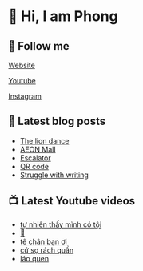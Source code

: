 # 👋 Hi, I am Phong

## 🔗 Follow me

[Website](https://phongever.xyz "Website")

[Youtube](https://www.youtube.com/@phongever "Youtube")

[Instagram](https://www.instagram.com/phongever "Instagram")

## 📝 Latest blog posts

<!-- BLOG-POST-LIST:START -->
- [The lion dance](https://phongever.xyz/blog/the-lion-dance/)
- [AEON Mall](https://phongever.xyz/blog/aeon-mall-1/)
- [Escalator](https://phongever.xyz/blog/escalator/)
- [QR code](https://phongever.xyz/blog/qr-code/)
- [Struggle with writing](https://phongever.xyz/blog/struggle-with-writing/)
<!-- BLOG-POST-LIST:END -->

## 📺 Latest Youtube videos

<!-- YOUTUBE-VIDEO-LIST:START -->
- [tự nhiên thấy mình có tội](https://www.youtube.com/shorts/tD7WLO_Hq8I)
- [🐶](https://www.youtube.com/shorts/Eg1CAuZEPeY)
- [tê chân bạn ơi](https://www.youtube.com/shorts/DdFQowapB4A)
- [cứ sợ rách quần](https://www.youtube.com/shorts/-e4k3fJljrg)
- [láo quen](https://www.youtube.com/shorts/PrDay_44d44)
<!-- YOUTUBE-VIDEO-LIST:END -->
